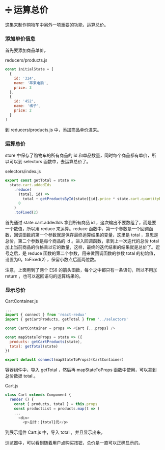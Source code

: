 # ➗ 运算总价

这集来制作购物车中另外一项重要的功能，运算总价。

### 添加单价信息

首先要添加商品单价。

reducers/products.js

```js
const initialState = [
  {
    id: '324',
    name: '苹果电脑',
    price: 3
  },
  {
    id: '452',
    name: '橘子',
    price: 2
  }
]
```

到 reducers/products.js 中，添加商品单价进来。

### 运算总价

store 中保存了购物车的所有商品的 id 和单品数量，同时每个商品都有单价，所以可以到 selectors 函数中，去运算总价了。

selectors/index.js

```js
export const getTotal = state =>
  state.cart.addedIds
    .reduce(
      (total, id) =>
        total + getProductsById(state)[id].price * state.cart.quantityById[id],
      0
    )
    .toFixed(2)
```

首先通过 state.cart.addedIds 拿到所有商品 id ，这次输出不要数组了，而是要一个数值，所以用 reduce 来运算。reduce 函数中，第一个参数是一个回调函数，回调函数的第一个参数就是保存最终运算结果的变量，这里是 total ，意思是总价，第二个参数是每个商品的 id 。进入回调函数，拿到上一次迭代的总价 total 加上当前商品的价格乘以它的数量，这样，最终的迭代结束的结果就是总价了。逗号之后，是 reduce 函数的第二个参数，用来做回调函数的参数 total 的初始值，设置为0。toFixed(2) ，保留小数点后面两位数。

注意，上面用到了两个 ES6 的箭头函数，每个之中都只有一条语句，所以不用加 return ，也可以返回语句的运算结果的。

### 显示总价

CartContainer.js

```js
...
import { connect } from 'react-redux'
import { getCartProducts, getTotal } from '../selectors'

const CartContainer = props => <Cart {...props} />

const mapStateToProps = state => ({
  products: getCartProducts(state),
  total: getTotal(state)
})

export default connect(mapStateToProps)(CartContainer)
```

容器组件中，导入 getTotal ，然后再 mapStateToProps 函数中使用，可以拿到总价数据 total 。


Cart.js

```js
class Cart extends Component {
  render () {
    const { products, total } = this.props
    const productList = products.map(t => (
    ...
      <div>
        <p>总计：{total}元</p>
```

到展示组件 Cart.js 中，导入 total ，并且显示出来。

浏览器中，可以看到随着用户点购买按钮，总价是一直可以正确显示的。